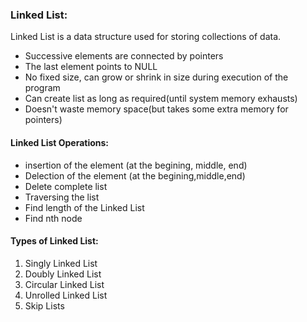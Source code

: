
### Linked List:

Linked List is a data structure used for storing collections of data.

- Successive elements are connected by pointers
- The last element points to NULL
- No fixed size, can grow or shrink in size during execution of the program
- Can create list as long as required(until system memory exhausts)
- Doesn't waste memory space(but takes some extra memory for pointers)

#### Linked List Operations:

- insertion of the element (at the begining, middle, end)
- Delection of the element (at the begining,middle,end)
- Delete complete list
- Traversing the list
- Find length of the Linked List
- Find nth node

#### Types of Linked List:

1. Singly Linked List
2. Doubly Linked List
3. Circular Linked List
4. Unrolled Linked List
5. Skip Lists
